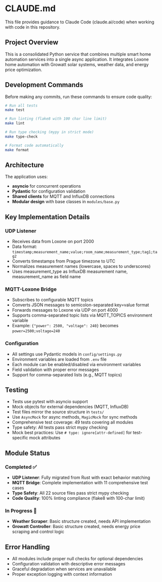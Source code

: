 # CLAUDE.md

This file provides guidance to Claude Code (claude.ai/code) when working with code in this repository.

## Project Overview

This is a consolidated Python service that combines multiple smart home automation services into a single async application. It integrates Loxone home automation with Growatt solar systems, weather data, and energy price optimization.

## Development Commands

Before making any commits, run these commands to ensure code quality:

```bash
# Run all tests
make test

# Run linting (flake8 with 100 char line limit)
make lint

# Run type checking (mypy in strict mode)
make type-check

# Format code automatically
make format
```

## Architecture

The application uses:
- **asyncio** for concurrent operations
- **Pydantic** for configuration validation
- **Shared clients** for MQTT and InfluxDB connections
- **Modular design** with base classes in `modules/base.py`

## Key Implementation Details

### UDP Listener
- Receives data from Loxone on port 2000
- Data format: `timestamp;measurement_name;value;room_name;measurement_type;tag1;tag2`
- Converts timestamps from Prague timezone to UTC
- Normalizes measurement names (lowercase, spaces to underscores)
- Uses measurement_type as InfluxDB measurement name, measurement_name as field name

### MQTT-Loxone Bridge
- Subscribes to configurable MQTT topics
- Converts JSON messages to semicolon-separated key=value format
- Forwards messages to Loxone via UDP on port 4000
- Supports comma-separated topic lists via MQTT_TOPICS environment variable
- Example: `{"power": 2500, "voltage": 240}` becomes `power=2500;voltage=240`

### Configuration
- All settings use Pydantic models in `config/settings.py`
- Environment variables are loaded from `.env` file
- Each module can be enabled/disabled via environment variables
- Field validation with proper error messages
- Support for comma-separated lists (e.g., MQTT topics)

## Testing

- Tests use pytest with asyncio support
- Mock objects for external dependencies (MQTT, InfluxDB)
- Test files mirror the source structure in `tests/`
- Use `AsyncMock` for async methods, `MagicMock` for sync methods
- Comprehensive test coverage: 49 tests covering all modules
- Type safety: All tests pass strict mypy checking
- Mock best practices: Use `# type: ignore[attr-defined]` for test-specific mock attributes

## Module Status

### Completed ✅
- **UDP Listener**: Fully migrated from Rust with exact behavior matching
- **MQTT Bridge**: Complete implementation with 11 comprehensive test cases
- **Type Safety**: All 22 source files pass strict mypy checking
- **Code Quality**: 100% linting compliance (flake8 with 100-char limit)

### In Progress 🚧
- **Weather Scraper**: Basic structure created, needs API implementation
- **Growatt Controller**: Basic structure created, needs energy price scraping and control logic

## Error Handling

- All modules include proper null checks for optional dependencies
- Configuration validation with descriptive error messages
- Graceful degradation when services are unavailable
- Proper exception logging with context information
